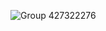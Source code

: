 ![Group 427322276](https://github.com/kangbyeonggguk/refurlab_AI-laptop/assets/152140608/659d6e39-8b82-4c0e-9fce-3710f5f6afa3)
